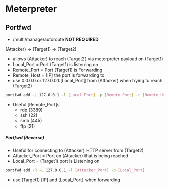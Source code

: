 # Meterpreter

## Portfwd
- /multi/manage/autoroute **NOT** **REQUIRED**

(Attacker) -> (Target1) -> (Target2)
- allows (Attacker) to reach (Target2) via meterpreter payload on (Target1)
- Local_Port = Port (Target1) is listening on
- Remote_Port = Port (Target1) is Forwarding
- Remote_Host = [IP] the port is forwarding to
- use 0.0.0.0 or 127.0.0.1:[Local_Port] from (Attacker) when trying to reach (Target2)
```bash
portfwd add -L 127.0.0.1 -l [Local_Port] -p [Remote_Port] -r [Remote_Host]
```
- Useful [Remote_Port]s
	- rdp (3389)
	- ssh (22)
	- smb (445)
	- ftp (21)

##### Portfwd (Reverse)
- Useful for connecting to (Attacker) HTTP server from (Target2)
- Attacker_Port = Port on (Attacker) that is being reached
- Local_Port = (Target1) port is Listening on
```bash
portfwd add -R -L 127.0.0.1 -l [Attacker_Port] -p [Local_Port]
```
- use (Target1) [IP] and [Local_Port] when forwarding
